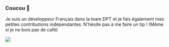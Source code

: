 ### Coucou 👋
Je suis un développeur Français dans la team DPT et je fais également mes petites contributions indépendantes. N'hésite pas à me faire un tip ! (Même si je ne bois pas de café)

<a href="https://www.buymeacoffee.com/darkbrines"><img src="https://img.buymeacoffee.com/button-api/?text=I'm hungry&emoji=🍽️&slug=darkbrines&button_colour=FFDD00&font_colour=000000&font_family=Cookie&outline_colour=000000&coffee_colour=ffffff" /></a>
